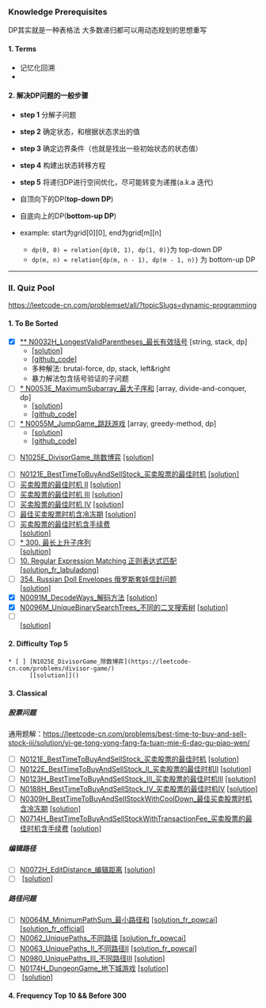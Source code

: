 
### Knowledge Prerequisites 
DP其实就是一种表格法
大多数递归都可以用动态规划的思想重写

#### 1. Terms
- 记忆化回溯
- 

#### 2. 解决DP问题的一般步骤
- **step 1** 分解子问题
- **step 2** 确定状态，和根据状态求出的值
- **step 3** 确定边界条件（也就是找出一些初始状态的状态值）
- **step 4** 构建出状态转移方程
- **step 5** 将递归DP进行空间优化，尽可能转变为递推(a.k.a 迭代)



- 自顶向下的DP(**top-down DP**)
- 自底向上的DP(**bottom-up DP**)
- example: start为grid[0][0], end为grid[m][n]
  * `dp(0, 0) = relation{dp(0, 1), dp(1, 0)}`为 top-down DP
  * `dp(m, n) = relation{dp(m, n - 1), dp(m - 1, n)}` 为 bottom-up DP

----------------------------------------------------------------------------------------------------
### II. Quiz Pool

https://leetcode-cn.com/problemset/all/?topicSlugs=dynamic-programming

#### 1. To Be Sorted
- [x] [** N0032H_LongestValidParentheses_最长有效括号](https://leetcode-cn.com/problems/longest-valid-parentheses/) [string, stack, dp]
    * [[solution]](https://leetcode-cn.com/problems/longest-valid-parentheses/solution/zui-chang-you-xiao-gua-hao-by-leetcode/)
    * [[github_code]](../src/main/java/com/maverickbyte/algo/leetcode/N0032H_LongestValidParentheses.java)
    * 多种解法: brutal-force, dp, stack, left&right
    * 暴力解法包含括号验证的子问题
- [ ] [* N0053E_MaximumSubarray_最大子序和](https://leetcode-cn.com/problems/maximum-subarray/) [array, divide-and-conquer, dp]
    * [[solution]](https://leetcode-cn.com/problems/maximum-subarray/solution/dong-tai-gui-hua-fen-zhi-fa-python-dai-ma-java-dai/)
    * [[github_code]](../src/main/java/com/maverickbyte/algo/leetcode/N0053E_MaxSubArray.java)
- [ ] [* N0055M_JumpGame_跳跃游戏](https://leetcode-cn.com/problems/jump-game/) [array, greedy-method, dp]
    * [[solution]](https://leetcode-cn.com/problems/jump-game/solution/tiao-yue-you-xi-by-leetcode/)
    * [[github_code]](../src/main/java/com/maverickbyte/algo/leetcode/N0055M_JumpGame.java)
    
* [ ] [N1025E_DivisorGame_除数博弈](https://leetcode-cn.com/problems/divisor-game/)
      [[solution]]()
- [ ] [N0121E_BestTimeToBuyAndSellStock_买卖股票的最佳时机](https://leetcode-cn.com/problems/best-time-to-buy-and-sell-stock/solution/)
      [[solution]]()
- [ ] [买卖股票的最佳时机 II]()
      [[solution]]()
- [ ] [买卖股票的最佳时机 III]()
      [[solution]]()
- [ ] [买卖股票的最佳时机 IV]()
      [[solution]]()
- [ ] [最佳买卖股票时机含冷冻期]()
      [[solution]]()
- [ ] [买卖股票的最佳时机含手续费]()      
      [[solution]]()
- [ ] [* 300. 最长上升子序列](https://leetcode-cn.com/problems/longest-increasing-subsequence/description/)      
      [[solution]]()
- [ ] [10. Regular Expression Matching 正则表达式匹配](https://leetcode-cn.com/problems/regular-expression-matching/solution/ji-yu-guan-fang-ti-jie-gen-xiang-xi-de-jiang-jie-b/)      
      [[solution_fr_labuladong]](https://leetcode-cn.com/problems/regular-expression-matching/solution/ji-yu-guan-fang-ti-jie-gen-xiang-xi-de-jiang-jie-b/)
- [ ] [354. Russian Doll Envelopes 俄罗斯套娃信封问题](https://leetcode-cn.com/problems/russian-doll-envelopes/)      
      [[solution]]()      
- [x] [N0091M_DecodeWays_解码方法](https://leetcode-cn.com/problems/decode-ways/)
      [[solution]](https://leetcode-cn.com/problems/decode-ways/solution/fei-bo-na-qi-si-lu-by-dingmin1860/)
- [x] [N0096M_UniqueBinarySearchTrees_不同的二叉搜索树](https://leetcode-cn.com/problems/unique-binary-search-trees/solution/hua-jie-suan-fa-96-bu-tong-de-er-cha-sou-suo-shu-b/)
      [[solution]](https://leetcode-cn.com/problems/unique-binary-search-trees/solution/hua-jie-suan-fa-96-bu-tong-de-er-cha-sou-suo-shu-b/)
- [ ] []()      
      [[solution]]()
       
#### 2. Difficulty Top 5
    * [ ] [N1025E_DivisorGame_除数博弈](https://leetcode-cn.com/problems/divisor-game/)
          [[solution]]()
    
#### 3. Classical

##### 股票问题
通用题解：https://leetcode-cn.com/problems/best-time-to-buy-and-sell-stock-iii/solution/yi-ge-tong-yong-fang-fa-tuan-mie-6-dao-gu-piao-wen/
- [ ] [N0121E_BestTimeToBuyAndSellStock_买卖股票的最佳时机](https://leetcode-cn.com/problems/best-time-to-buy-and-sell-stock/solution/)
      [[solution]]()
- [ ] [N0122E_BestTimeToBuyAndSellStock_II_买卖股票的最佳时机II](https://leetcode-cn.com/problems/best-time-to-buy-and-sell-stock-ii/)
      [[solution]]()
- [ ] [N0123H_BestTimeToBuyAndSellStock_III_买卖股票的最佳时机III](https://leetcode-cn.com/problems/best-time-to-buy-and-sell-stock-iii/)
      [[solution]]()
- [ ] [N0188H_BestTimeToBuyAndSellStock_IV_买卖股票的最佳时机IV](https://leetcode-cn.com/problems/best-time-to-buy-and-sell-stock-iv/)
      [[solution]]()
- [ ] [N0309H_BestTimeToBuyAndSellStockWithCoolDown_最佳买卖股票时机含冷冻期](https://leetcode-cn.com/problems/best-time-to-buy-and-sell-stock-with-cooldown/)
      [[solution]]()
- [ ] [N0714H_BestTimeToBuyAndSellStockWithTransactionFee_买卖股票的最佳时机含手续费](https://leetcode-cn.com/problems/best-time-to-buy-and-sell-stock-with-transaction-fee/)
      [[solution]]()

##### 编辑路径
- [ ] [N0072H_EditDistance_编辑距离](https://leetcode-cn.com/problems/edit-distance/)
      [[solution]]()
- [ ] []()
      [[solution]]()

##### 路径问题          
- [ ] [N0064M_MinimumPathSum_最小路径和](https://leetcode-cn.com/problems/minimum-path-sum/)
      [[solution_fr_powcai]](https://leetcode-cn.com/problems/minimum-path-sum/solution/zi-di-xiang-shang-he-zi-ding-xiang-xia-by-powcai/)
      [[solution_fr_official]](https://leetcode-cn.com/problems/minimum-path-sum/solution/zui-xiao-lu-jing-he-by-leetcode/)
- [ ] [N0062_UniquePaths_不同路径](https://leetcode-cn.com/problems/unique-paths/)
      [[solution_fr_powcai]](https://leetcode-cn.com/problems/unique-paths/solution/dong-tai-gui-hua-by-powcai-2/)
- [ ] [N0063_UniquePaths_II_不同路径II](https://leetcode-cn.com/problems/unique-paths-ii/)
      [[solution_fr_powcai]](https://leetcode-cn.com/problems/unique-paths-ii/solution/zi-di-xiang-shang-he-zi-ding-xiang-xia-by-powcai-2/)
- [ ] [N0980_UniquePaths_III_不同路径III](https://leetcode-cn.com/problems/unique-paths-iii/)
      [[solution]]()
- [ ] [N0174H_DungeonGame_地下城游戏](https://leetcode-cn.com/problems/dungeon-game/)
      [[solution]]()
- [ ] []()
      [[solution]]()
#### 4. Frequency Top 10 && Before 300 
